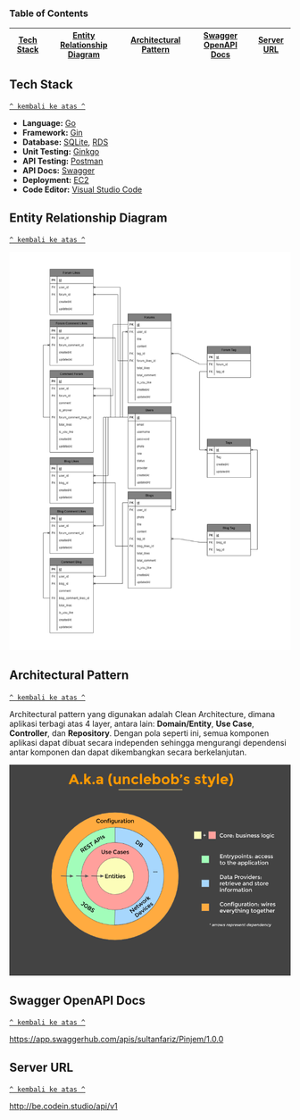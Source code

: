 ### Table of Contents

| [Tech Stack](#tech-stack) | [Entity Relationship Diagram](#entity-relationship-diagram) | [Architectural Pattern](#architectural-pattern) | [Swagger OpenAPI Docs](#swagger-openapi-docs) | [Server URL](#server-url) |
| :-----------------------: | :---------------------------------------------------------: | :---------------------------------------------: | --------------------------------------------- | ------------------------- |

## Tech Stack

[`^ kembali ke atas ^`](#table-of-contents)

- **Language:** [Go](https://golang.org/)
- **Framework:** [Gin](https://gin-gonic.com/)
- **Database:** [SQLite](https://www.sqlite.org), [RDS](https://aws.amazon.com/rds/)
- **Unit Testing:** [Ginkgo](https://github.com/onsi/ginkgo)
- **API Testing:** [Postman](https://www.getpostman.com/)
- **API Docs:** [Swagger](https://swagger.io/)
- **Deployment:** [EC2](https://aws.amazon.com/ec2/)
- **Code Editor:** [Visual Studio Code](https://code.visualstudio.com/)

## Entity Relationship Diagram

[`^ kembali ke atas ^`](#table-of-contents)

![ERD](./assets/CodeIn-ERD.png)

## Architectural Pattern

[`^ kembali ke atas ^`](#table-of-contents)

Architectural pattern yang digunakan adalah Clean Architecture, dimana aplikasi terbagi atas 4 layer, antara lain: **Domain/Entity**, **Use Case**, **Controller**, dan **Repository**. Dengan pola seperti ini, semua komponen aplikasi dapat dibuat secara independen sehingga mengurangi dependensi antar komponen dan dapat dikembangkan secara berkelanjutan.

![Clean Architecture](./assets/CleanArch.png)

## Swagger OpenAPI Docs

[`^ kembali ke atas ^`](#table-of-contents)

https://app.swaggerhub.com/apis/sultanfariz/Pinjem/1.0.0

## Server URL

[`^ kembali ke atas ^`](#table-of-contents)

http://be.codein.studio/api/v1